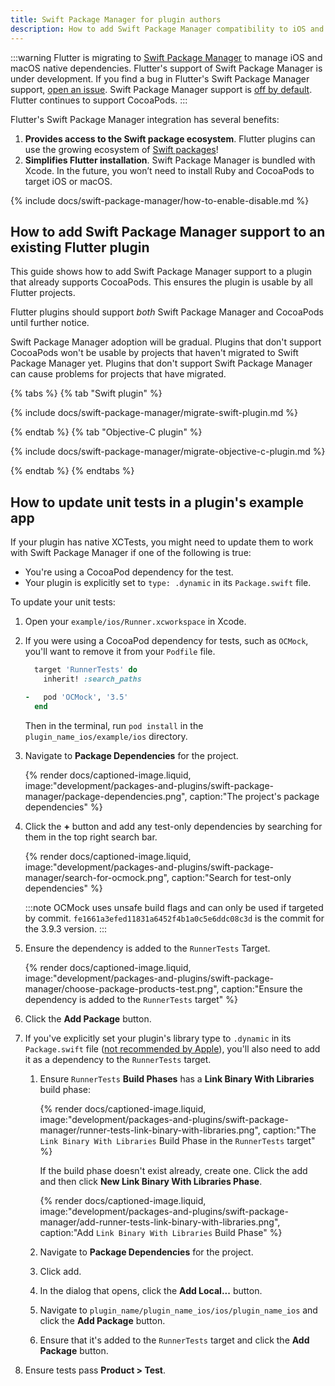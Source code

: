 ```yaml
---
title: Swift Package Manager for plugin authors
description: How to add Swift Package Manager compatibility to iOS and macOS plugins
---
```


:::warning
Flutter is migrating to [Swift Package Manager][]
to manage iOS and macOS native dependencies.
Flutter's support of Swift Package Manager is under development.
If you find a bug in Flutter's Swift Package Manager support,
[open an issue][].
Swift Package Manager support is [off by default][].
Flutter continues to support CocoaPods.
:::

Flutter's Swift Package Manager integration has several benefits:

1. **Provides access to the Swift package ecosystem**.
   Flutter plugins can use the growing ecosystem of [Swift packages][]! 
1. **Simplifies Flutter installation**.
   Swift Package Manager is bundled with Xcode.
   In the future, you won’t need to install Ruby and CocoaPods to target iOS or
   macOS.


[Swift Package Manager]: https://www.swift.org/documentation/package-manager/
[off by default]: #how-to-turn-on-swift-package-manager
[Swift packages]: https://swiftpackageindex.com/
[open an issue]: {{site.github}}/flutter/flutter/issues/new?template=2_bug.yml

{% include docs/swift-package-manager/how-to-enable-disable.md %}

## How to add Swift Package Manager support to an existing Flutter plugin

This guide shows how to add Swift Package Manager support to a plugin that
already supports CocoaPods.
This ensures the plugin is usable by all Flutter projects.

Flutter plugins should support _both_ Swift Package Manager and CocoaPods until
further notice.

Swift Package Manager adoption will be gradual.
Plugins that don't support CocoaPods won't be usable by projects that haven't
migrated to Swift Package Manager yet.
Plugins that don't support Swift Package Manager can cause problems for projects
that have migrated.


{% tabs %}
{% tab "Swift plugin" %}

{% include docs/swift-package-manager/migrate-swift-plugin.md %}

{% endtab %}
{% tab "Objective-C plugin" %}

{% include docs/swift-package-manager/migrate-objective-c-plugin.md %}

{% endtab %}
{% endtabs %}

## How to update unit tests in a plugin's example app

If your plugin has native XCTests, you might need to update them to work with
Swift Package Manager if one of the following is true:

* You're using a CocoaPod dependency for the test.
* Your plugin is explicitly set to `type: .dynamic` in its `Package.swift` file.

To update your unit tests:

1. Open your `example/ios/Runner.xcworkspace` in Xcode.

1. If you were using a CocoaPod dependency for tests, such as `OCMock`,
   you'll want to remove it from your `Podfile` file.

   ```ruby title="ios/Podfile" diff
     target 'RunnerTests' do
       inherit! :search_paths
   
   -   pod 'OCMock', '3.5'
     end
   ```

   Then in the terminal, run `pod install` in the `plugin_name_ios/example/ios`
   directory.

1. Navigate to **Package Dependencies** for the project.

   {% render docs/captioned-image.liquid,
   image:"development/packages-and-plugins/swift-package-manager/package-dependencies.png",
   caption:"The project's package dependencies" %}

1. Click the **+** button and add any test-only dependencies by searching for
   them in the top right search bar.

   {% render docs/captioned-image.liquid,
   image:"development/packages-and-plugins/swift-package-manager/search-for-ocmock.png",
   caption:"Search for test-only dependencies" %}

   :::note
   OCMock uses unsafe build flags and can only be used if targeted by commit.
   `fe1661a3efed11831a6452f4b1a0c5e6ddc08c3d` is the commit for the 3.9.3
   version.
   :::

1. Ensure the dependency is added to the `RunnerTests` Target.

   {% render docs/captioned-image.liquid,
   image:"development/packages-and-plugins/swift-package-manager/choose-package-products-test.png",
   caption:"Ensure the dependency is added to the `RunnerTests` target" %}

1. Click the **Add Package** button.

1. If you've explicitly set your plugin's library type to `.dynamic` in its
   `Package.swift` file
   ([not recommended by Apple][library type recommendations]),
   you'll also need to add it as a dependency to the `RunnerTests` target.

   1. Ensure `RunnerTests` **Build Phases** has a **Link Binary With Libraries**
      build phase:
   
      {% render docs/captioned-image.liquid,
      image:"development/packages-and-plugins/swift-package-manager/runner-tests-link-binary-with-libraries.png",
      caption:"The `Link Binary With Libraries` Build Phase in the `RunnerTests` target" %}

      If the build phase doesn't exist already, create one.
      Click the <span class="material-symbols" translate="no">add</span> and
      then click **New Link Binary With Libraries Phase**.

      {% render docs/captioned-image.liquid,
      image:"development/packages-and-plugins/swift-package-manager/add-runner-tests-link-binary-with-libraries.png",
      caption:"Add `Link Binary With Libraries` Build Phase" %}

   1. Navigate to **Package Dependencies** for the project.

   1. Click <span class="material-symbols" translate="no">add</span>.

   1. In the dialog that opens, click the **Add Local...** button.

   1. Navigate to `plugin_name/plugin_name_ios/ios/plugin_name_ios` and click
      the **Add Package** button.

   1. Ensure that it's added to the `RunnerTests` target and click the
      **Add Package** button.

1. Ensure tests pass **Product > Test**.

[library type recommendations]: https://developer.apple.com/documentation/packagedescription/product/library(name:type:targets:)

